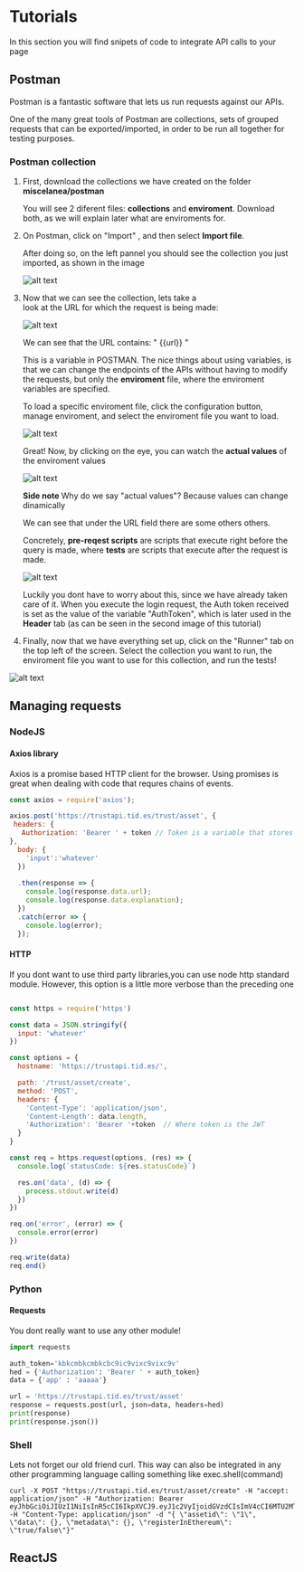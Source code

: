 # Tutorials

In this section you will find snipets of code to integrate API calls to your page

## Postman

Postman is a fantastic software that lets us run requests against our APIs. 

One of the many great tools of Postman are collections, sets of grouped requests that can be exported/imported, in order to be run all together for testing purposes.


### Postman collection

1. First, download the collections we have created on the folder **miscelanea/postman**

   You will see 2 diferent files: **collections** and **enviroment**. Download both, as we will explain later what are enviroments for.


2. On Postman, click on "Import" , and then select **Import file**. 

   After doing so, on the left pannel you should see the collection you just imported, as shown in the image

   ![alt text](images/postman/import.png "Collections") 


3. Now that we can see the collection, lets take a  
    look at the URL for which the request is being made:

    ![alt text](images/postman/enviroment.png "Enviroment variables") 


    We can see that the URL contains: " {{url}} "

    This is a variable in POSTMAN. The nice things about using variables, is that we can change the endpoints of the APIs without having to modify the requests, but only the **enviroment** file, where the enviroment variables are specified. 


    To load a specific enviroment file, click the configuration button, manage enviroment, and select the enviroment file you want to load. 



    ![alt text](images/postman/manage.png "Manage variables") 

    Great! Now, by clicking on the eye, you can watch the **actual values** of the enviroment values

    ![alt text](images/postman/current_enviroment.png "Manage variables")

    **Side note**
    Why do we say "actual values"? Because values can change dinamically

    We can see that under the URL field there are some others others. 

    Concretely, **pre-reqest scripts** are scripts that execute right before the query is made, where **tests** are scripts that execute after the request is made.

    ![alt text](images/postman/login.png "Manage variables")

    Luckily you dont have to worry about this, since we have already taken care of it.
    When you execute the login request, the Auth token received is set as the value of the variable "AuthToken", which is later used in the **Header** tab (as can be seen in the second image of this tutorial)


4. Finally, now that we have everything set up, click on the "Runner" tab on the top left of the screen. Select the collection you want to run, the enviroment file you want to use for this collection, and run the tests! 

 ![alt text](images/postman/runner.png "Runner")



## Managing requests

### NodeJS
#### Axios library
Axios is a promise based HTTP client for the browser. Using promises is great when dealing with code that requres chains of events.


```javascript
const axios = require('axios');

axios.post('https://trustapi.tid.es/trust/asset', {
 headers: {
   Authorization: 'Bearer ' + token // Token is a variable that stores the JWT
},
  body: {
    'input':'whatever'
  })
  
  .then(response => {
    console.log(response.data.url);
    console.log(response.data.explanation);
  })
  .catch(error => {
    console.log(error);
  });
```


#### HTTP
If you dont want to use third party libraries,you can use node http standard module. However, this option is a little more verbose than the preceding one

```javascript

const https = require('https')

const data = JSON.stringify({
  input: 'whatever'
})

const options = {
  hostname: 'https://trustapi.tid.es/',

  path: '/trust/asset/create',
  method: 'POST',
  headers: {
    'Content-Type': 'application/json',
    'Content-Length': data.length,
    'Authorization': 'Bearer '+token  // Where token is the JWT 
  }
}

const req = https.request(options, (res) => {
  console.log(`statusCode: ${res.statusCode}`)

  res.on('data', (d) => {
    process.stdout.write(d)
  })
})

req.on('error', (error) => {
  console.error(error)
})

req.write(data)
req.end()

```

### Python
#### Requests
You dont really want to use any other module!

``` python
import requests

auth_token='kbkcmbkcmbkcbc9ic9vixc9vixc9v'
hed = {'Authorization': 'Bearer ' + auth_token}
data = {'app' : 'aaaaa'}

url = 'https://trustapi.tid.es/trust/asset'
response = requests.post(url, json=data, headers=hed)
print(response)
print(response.json())
```

### Shell
Lets not forget our old friend curl. This way can also be integrated in any other programming language calling something like exec.shell(command)


```shell
curl -X POST "https://trustapi.tid.es/trust/asset/create" -H "accept: application/json" -H "Authorization: Bearer eyJhbGciOiJIUzI1NiIsInR5cCI6IkpXVCJ9.eyJ1c2VyIjoidGVzdCIsImV4cCI6MTU2MTEyMjMwOX0.Qu28A580dTOXPAX9bKsnEuHRk8NxFLGL0iPkK5RuOKg" -H "Content-Type: application/json" -d "{ \"assetid\": \"1\", \"data\": {}, \"metadata\": {}, \"registerInEthereum\": \"true/false\"}"
```



## ReactJS

